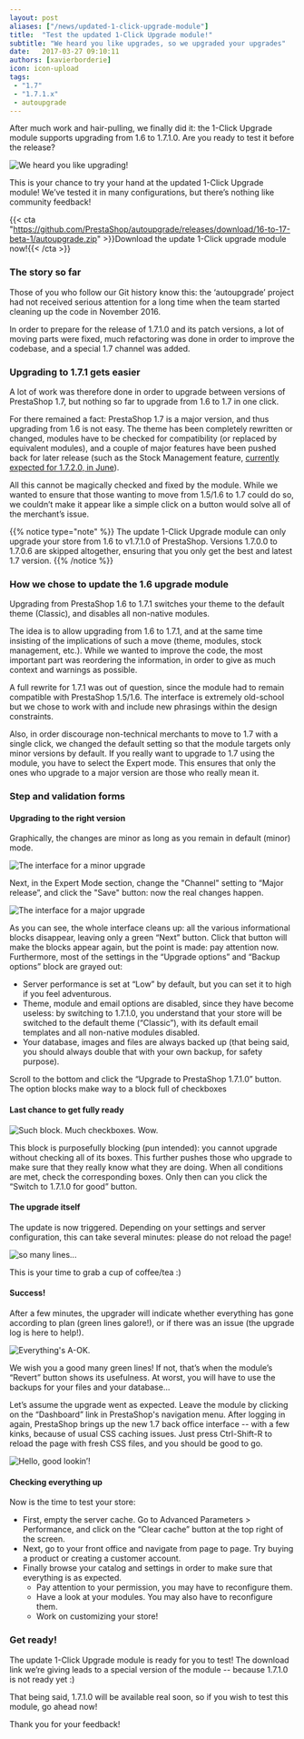 ```yaml
---
layout: post
aliases: ["/news/updated-1-click-upgrade-module"]
title:  "Test the updated 1-Click Upgrade module!"
subtitle: "We heard you like upgrades, so we upgraded your upgrades"
date:   2017-03-27 09:10:11
authors: [xavierborderie]
icon: icon-upload
tags:
 - "1.7"
 - "1.7.1.x"
 - autoupgrade
---
```


After much work and hair-pulling, we finally did it: the 1-Click Upgrade module supports upgrading from 1.6 to 1.7.1.0. Are you ready to test it before the release?

![We heard you like upgrading!](/assets/images/2017/03/upgrade-module00-yo-we-heard-you-like-upgrading.png)

This is your chance to try your hand at the updated 1-Click Upgrade module! We’ve tested it in many configurations, but there’s nothing like community feedback!

{{< cta "https://github.com/PrestaShop/autoupgrade/releases/download/16-to-17-beta-1/autoupgrade.zip" >}}Download the update 1-Click upgrade module now!{{< /cta >}}

### The story so far

Those of you who follow our Git history know this: the ‘autoupgrade’ project had not received serious attention for a long time when the team started cleaning up the code in November 2016. 

In order to prepare for the release of 1.7.1.0 and its patch versions, a lot of moving parts were fixed, much refactoring was done in order to improve the codebase, and a special 1.7 channel was added. 


### Upgrading to 1.7.1 gets easier

A lot of work was therefore done in order to upgrade between versions of PrestaShop 1.7, but nothing so far to upgrade from 1.6 to 1.7 in one click.

For there remained a fact: PrestaShop 1.7 is a major version, and thus upgrading from 1.6 is not easy. 
The theme has been completely rewritten or changed, modules have to be checked for compatibility (or replaced by equivalent modules), and a couple of major features have been pushed back for later release (such as the Stock Management feature, [currently expected for 1.7.2.0, in June](http://build.prestashop.com/news/announcing-our-2017-release-schedule/)).

All this cannot be magically checked and fixed by the module. While we wanted to ensure that those wanting to move from 1.5/1.6 to 1.7 could do so, we couldn’t make it appear like a simple click on a button would solve all of the merchant’s issue.

{{% notice type="note" %}}
The update 1-Click Upgrade module can only upgrade your store from 1.6 to v1.7.1.0 of PrestaShop. Versions 1.7.0.0 to 1.7.0.6 are skipped altogether, ensuring that you only get the best and latest 1.7 version.
{{% /notice %}}


### How we chose to update the 1.6 upgrade module

Upgrading from PrestaShop 1.6 to 1.7.1 switches your theme to the default theme (Classic), and disables all non-native modules.

The idea is to allow upgrading from 1.6 to 1.7.1, and at the same time insisting of the implications of such a move (theme, modules, stock management, etc.). While we wanted to improve the code, the most important part was reordering the information, in order to give as much context and warnings as possible.

A full rewrite for 1.7.1 was out of question, since the module had to remain compatible with PrestaShop 1.5/1.6. The interface is extremely old-school but we chose to work with and include new phrasings within the design constraints.

Also, in order discourage non-technical merchants to move to 1.7 with a single click, we changed the default setting so that the module targets only minor versions by default. If you really want to upgrade to 1.7 using the module, you have to select the Expert mode. This ensures that only the ones who upgrade to a major version are those who really mean it.


###  Step and validation forms

#### Upgrading to the right version

Graphically, the changes are minor as long as you remain in default (minor) mode.

![The interface for a minor upgrade](/assets/images/2017/03/upgrade-module01-minor.png)

Next, in the Expert Mode section, change the "Channel" setting to “Major release”, and click the "Save" button: now the real changes happen.

![The interface for a major upgrade](/assets/images/2017/03/upgrade-module02-majorNext.png)

As you can see, the whole interface cleans up: all the various informational blocks disappear, leaving only a green “Next” button. Click that button will make the blocks appear again, but the point is made: pay attention now.
Furthermore, most of the settings in the “Upgrade options” and “Backup options” block are grayed out: 

* Server performance is set at “Low” by default, but you can set it to high if you feel adventurous.
* Theme, module and email options are disabled, since they have become useless: by switching to 1.7.1.0, you understand that your store will be switched to the default theme (“Classic”), with its default email templates and all non-native modules disabled.
* Your database, images and files are always backed up (that being said, you should always double that with your own backup, for safety purpose).

Scroll to the bottom and click the “Upgrade to PrestaShop 1.7.1.0” button. The option blocks make way to a block full of checkboxes

#### Last chance to get fully ready

![Such block. Much checkboxes. Wow.](/assets/images/2017/03/upgrade-module03-block.png)

This block is purposefully blocking (pun intended): you cannot upgrade without checking all of its boxes. This further pushes those who upgrade to make sure that they really know what they are doing.
When all conditions are met, check the corresponding boxes. Only then can you click the “Switch to 1.7.1.0 for good” button.

#### The upgrade itself

The update is now triggered. Depending on your settings and server configuration, this can take several minutes: please do not reload the page!

![so many lines...](/assets/images/2017/03/upgrade-module04-upgrading.png)

This is your time to grab a cup of coffee/tea :)

#### Success!

After a few minutes, the upgrader will indicate whether everything has gone according to plan (green lines galore!), or if there was an issue (the upgrade log is here to help!).

![Everything's A-OK.](/assets/images/2017/03/upgrade-module05-finished.png)

We wish you a good many green lines! If not, that’s when the module’s “Revert” button shows its usefulness. At worst, you will have to use the backups for your files and your database...

Let’s assume the upgrade went as expected. Leave the module by clicking on the “Dashboard” link in PrestaShop's navigation menu. After logging in again, PrestaShop brings up the new 1.7 back office interface -- with a few kinks, because of usual CSS caching issues. Just press Ctrl-Shift-R to reload the page with fresh CSS files, and you should be good to go.

![Hello, good lookin’!](/assets/images/2017/03/upgrade-module06-dashboard.png)

#### Checking everything up

Now is the time to test your store:

* First, empty the server cache. Go to Advanced Parameters > Performance, and click on the “Clear cache” button at the top right of the screen.
* Next, go to your front office and navigate from page to page. Try buying a product or creating a customer account.
* Finally browse your catalog and settings in order to make sure that everything is as expected.
  * Pay attention to your permission, you may have to reconfigure them.
  * Have a look at your modules. You may also have to reconfigure them.
  * Work on customizing your store!

### Get ready!

The update 1-Click Upgrade module is ready for you to test! The download link we’re giving leads to a special version of the module -- because 1.7.1.0 is not ready yet :)

That being said, 1.7.1.0 will be available real soon, so if you wish to test this module, go ahead now!

Thank you for your feedback!
